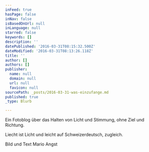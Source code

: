 ```yaml
---
inFeed: true
hasPage: false
inNav: false
isBasedOnUrl: null
inLanguage: null
starred: false
keywords: []
description: ''
datePublished: '2016-03-31T08:15:32.500Z'
dateModified: '2016-03-31T08:13:26.118Z'
title: ''
author: []
authors: []
publisher:
  name: null
  domain: null
  url: null
  favicon: null
sourcePath: _posts/2016-03-31-was-einzufange.md
published: true
_type: Blurb

---
```

Ein Fotoblog über das Halten von Licht und Stimmung, ohne Ziel und Richtung.

Liecht ist Licht und leicht auf Schweizerdeutsch, zugleich.

Bild und Text Mario Angst